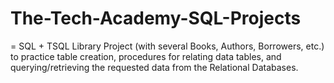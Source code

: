 # The-Tech-Academy-SQL-Projects

= SQL + TSQL Library Project (with several Books, Authors, Borrowers, etc.) to practice table creation, procedures for relating data tables, and querying/retrieving the requested data from the Relational Databases.
